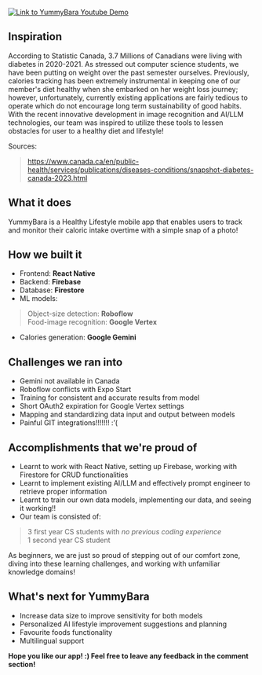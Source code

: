 [![Link to YummyBara Youtube Demo](https://img.youtube.com/vi/8ye5EbyPvg8/0.jpg)](https://www.youtube.com/watch?v=8ye5EbyPvg8)


## Inspiration
According to Statistic Canada, 3.7 Millions of Canadians were living with diabetes in 2020-2021. As stressed out computer science students, we have been putting on weight over the past semester ourselves. Previously, calories tracking has been extremely instrumental in keeping one of our member's diet healthy when she embarked on her weight loss journey; however, unfortunately, currently existing applications are fairly tedious to operate which do not encourage long term sustainability of good habits. With the recent innovative development in image recognition and AI/LLM technologies, our team was inspired to utilize these tools to lessen obstacles for user to a healthy diet and lifestyle!  

Sources:
> https://www.canada.ca/en/public-health/services/publications/diseases-conditions/snapshot-diabetes-canada-2023.html

## What it does
YummyBara is a Healthy Lifestyle mobile app that enables users to track and monitor their caloric intake overtime with a simple snap of a photo!

## How we built it
- Frontend: <strong> React Native </strong>
- Backend: <strong> Firebase </strong>
- Database: <strong> Firestore </strong>
- ML models:  
> Object-size detection: <strong> Roboflow </strong>  
> Food-image recognition: <strong> Google Vertex </strong>  
- Calories generation: <strong> Google Gemini </strong>

## Challenges we ran into
- Gemini not available in Canada
- Roboflow conflicts with Expo Start
- Training for consistent and accurate results from model
- Short OAuth2 expiration for Google Vertex settings
- Mapping and standardizing data input and output between models
- Painful GIT integrations!!!!!!! :’(

## Accomplishments that we're proud of
- Learnt to work with React Native, setting up Firebase, working with Firestore for CRUD functionalities
- Learnt to implement existing AI/LLM and effectively prompt engineer to retrieve proper information
- Learnt to train our own data models, implementing our data, and seeing it working!!    
- Our team is consisted of:  
> 3 first year CS students with <em>no previous coding experience</em>  
> 1 second year CS student <em> </em>     

As beginners, we are just so proud of stepping out of our comfort zone, diving into these learning challenges, and  working with unfamiliar knowledge domains!
  

## What's next for YummyBara
- Increase data size to improve sensitivity for both models
- Personalized AI lifestyle improvement suggestions and planning
- Favourite foods functionality
- Multilingual support    
  
  
<strong> Hope you like our app! :) Feel free to leave any feedback in the comment section!</strong> 
